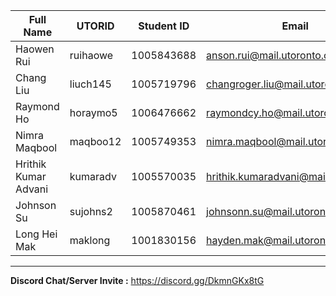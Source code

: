 | Full Name | UTORID | Student ID | Email | Best Way to Contact | Discord Username |
| --- | --- | --- | --- | --- | --- |
|Haowen Rui |ruihaowe |1005843688 |anson.rui@mail.utoronto.ca|Discord/email/MS Teams |HR#6016 |
|Chang Liu |liuch145 |1005719796 |changroger.liu@mail.utoronto.ca |6478777549 |beatinglight#6295 |
|Raymond Ho |horaymo5 |1006476662 |raymondcy.ho@mail.utoronto.ca |Discord |Ra#0306 |
|Nimra Maqbool | maqboo12 |1005749353 | nimra.maqbool@mail.utoronto.ca | Discord/email/MS Teams/4162925872| NM#3973 |
|Hrithik Kumar Advani |kumaradv |1005570035 |hrithik.kumaradvani@mail.utoronto.ca |email/discord/Ms teams |Hrithik#8140 |
|Johnson Su |sujohns2 |1005870461 |johnsonn.su@mail.utoronto.ca |over teams or at 5878899728 |Johnson#4431 |
|Long Hei Mak |maklong |1001830156 |hayden.mak@mail.utoronto.ca |6478700572 |hayden#3088 |


---
**Discord Chat/Server Invite :** https://discord.gg/DkmnGKx8tG
